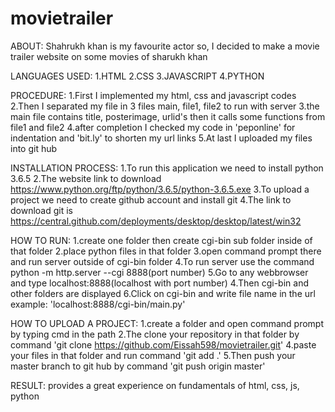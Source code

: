 # movietrailer

ABOUT:
    Shahrukh khan is my favourite actor
    so, I decided to make a movie trailer website on some movies of
    sharukh khan

LANGUAGES USED:
    1.HTML
    2.CSS
    3.JAVASCRIPT
    4.PYTHON

PROCEDURE:
    1.First I implemented my html, css and javascript codes
    2.Then I separated my file in 3 files main, file1, file2 to run with server
    3.the main file contains title, posterimage, urlid's then it calls some
    functions from file1 and file2
    4.after completion I checked my code in 'peponline' for indentation
    and 'bit.ly' to shorten my url links
    5.At last I uploaded my files into git hub

INSTALLATION PROCESS:
    1.To run this application we need to install python 3.6.5 
    2.The website link to download https://www.python.org/ftp/python/3.6.5/python-3.6.5.exe
    3.To upload a project we need to create github account and install git
    4.The link to download git is https://central.github.com/deployments/desktop/desktop/latest/win32

HOW TO RUN:
    1.create one folder then create cgi-bin sub folder inside of that folder
    2.place python files in that folder
    3.open command prompt there and run server outside of cgi-bin folder
    4.To run server use the command python -m http.server --cgi 8888(port number)
    5.Go to any webbrowser and type localhost:8888(localhost with port number)
    4.Then cgi-bin and other folders are displayed
    6.Click on cgi-bin and write file name in the url example: 'localhost:8888/cgi-bin/main.py'

HOW TO UPLOAD A PROJECT:
    1.create a folder and open command prompt by typing cmd in the path
    2.The clone your repository in that folder by command 'git clone https://github.com/Eissah598/movietrailer.git'
    4.paste your files in that folder and run command 'git add .'
    5.Then push your master branch to git hub by command 'git push origin master'
    
RESULT:
    provides a great experience on fundamentals of html, css, js, python
